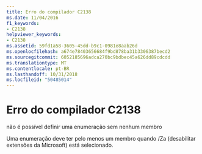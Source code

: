 ```yaml
---
title: Erro do compilador C2138
ms.date: 11/04/2016
f1_keywords:
- C2138
helpviewer_keywords:
- C2138
ms.assetid: 59fd1a58-3605-45dd-b9c1-0981e8aab26d
ms.openlocfilehash: a674e78403656684f9bd878ba31b3306387becd2
ms.sourcegitcommit: 6052185696adca270bc9bdbec45a626dd89cdcdd
ms.translationtype: MT
ms.contentlocale: pt-BR
ms.lasthandoff: 10/31/2018
ms.locfileid: "50485014"
---
```

# <a name="compiler-error-c2138"></a>Erro do compilador C2138

não é possível definir uma enumeração sem nenhum membro

Uma enumeração deve ter pelo menos um membro quando /Za (desabilitar extensões da Microsoft) está selecionado.